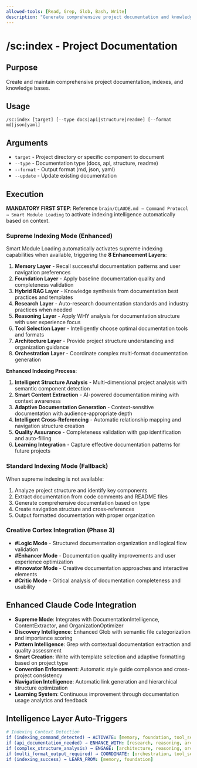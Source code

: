 ```yaml
---
allowed-tools: [Read, Grep, Glob, Bash, Write]
description: "Generate comprehensive project documentation and knowledge base"
---
```


# /sc:index - Project Documentation

## Purpose
Create and maintain comprehensive project documentation, indexes, and knowledge bases.

## Usage
```
/sc:index [target] [--type docs|api|structure|readme] [--format md|json|yaml]
```

## Arguments
- `target` - Project directory or specific component to document
- `--type` - Documentation type (docs, api, structure, readme)
- `--format` - Output format (md, json, yaml)
- `--update` - Update existing documentation

## Execution

**MANDATORY FIRST STEP**: Reference `brain/CLAUDE.md → Command Protocol → Smart Module Loading` to activate indexing intelligence automatically based on context.

### Supreme Indexing Mode (Enhanced)
Smart Module Loading automatically activates supreme indexing capabilities when available, triggering the **8 Enhancement Layers**:

1. **Memory Layer** - Recall successful documentation patterns and user navigation preferences
2. **Foundation Layer** - Apply baseline documentation quality and completeness validation
3. **Hybrid RAG Layer** - Knowledge synthesis from documentation best practices and templates
4. **Research Layer** - Auto-research documentation standards and industry practices when needed
5. **Reasoning Layer** - Apply WHY analysis for documentation structure with user experience focus
6. **Tool Selection Layer** - Intelligently choose optimal documentation tools and formats
7. **Architecture Layer** - Provide project structure understanding and organization guidance
8. **Orchestration Layer** - Coordinate complex multi-format documentation generation

**Enhanced Indexing Process**:
1. **Intelligent Structure Analysis** - Multi-dimensional project analysis with semantic component detection
2. **Smart Content Extraction** - AI-powered documentation mining with context awareness
3. **Adaptive Documentation Generation** - Context-sensitive documentation with audience-appropriate depth
4. **Intelligent Cross-Referencing** - Automatic relationship mapping and navigation structure creation
5. **Quality Assurance** - Completeness validation with gap identification and auto-filling
6. **Learning Integration** - Capture effective documentation patterns for future projects

### Standard Indexing Mode (Fallback)
When supreme indexing is not available:
1. Analyze project structure and identify key components
2. Extract documentation from code comments and README files
3. Generate comprehensive documentation based on type
4. Create navigation structure and cross-references
5. Output formatted documentation with proper organization

### Creative Cortex Integration (Phase 3)
- **#Logic Mode** - Structured documentation organization and logical flow validation
- **#Enhancer Mode** - Documentation quality improvements and user experience optimization
- **#Innovator Mode** - Creative documentation approaches and interactive elements
- **#Critic Mode** - Critical analysis of documentation completeness and usability

## Enhanced Claude Code Integration
- **Supreme Mode**: Integrates with DocumentationIntelligence, ContentExtractor, and OrganizationOptimizer
- **Discovery Intelligence**: Enhanced Glob with semantic file categorization and importance scoring
- **Pattern Intelligence**: Grep with contextual documentation extraction and quality assessment
- **Smart Creation**: Write with template selection and adaptive formatting based on project type
- **Convention Enforcement**: Automatic style guide compliance and cross-project consistency
- **Navigation Intelligence**: Automatic link generation and hierarchical structure optimization
- **Learning System**: Continuous improvement through documentation usage analytics and feedback

## Intelligence Layer Auto-Triggers
```yaml
# Indexing Context Detection
if (indexing_command_detected) → ACTIVATE: [memory, foundation, tool_selection, hybrid_rag]
if (api_documentation_needed) → ENHANCE_WITH: [research, reasoning, architecture]
if (complex_structure_analysis) → ENGAGE: [architecture, reasoning, orchestration]
if (multi_format_output_required) → COORDINATE: [orchestration, tool_selection, reasoning]
if (indexing_success) → LEARN_FROM: [memory, foundation]
```